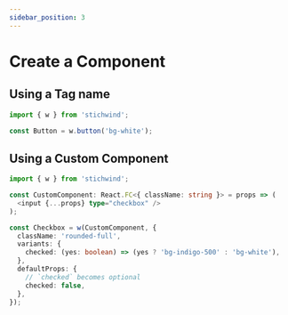 ```yaml
---
sidebar_position: 3
---
```


# Create a Component

## Using a Tag name

```typescript
import { w } from 'stichwind';

const Button = w.button('bg-white');
```

## Using a Custom Component

```typescript
import { w } from 'stichwind';

const CustomComponent: React.FC<{ className: string }> = props => (
  <input {...props} type="checkbox" />
);

const Checkbox = w(CustomComponent, {
  className: 'rounded-full',
  variants: {
    checked: (yes: boolean) => (yes ? 'bg-indigo-500' : 'bg-white'),
  },
  defaultProps: {
    // `checked` becomes optional
    checked: false,
  },
});
```
